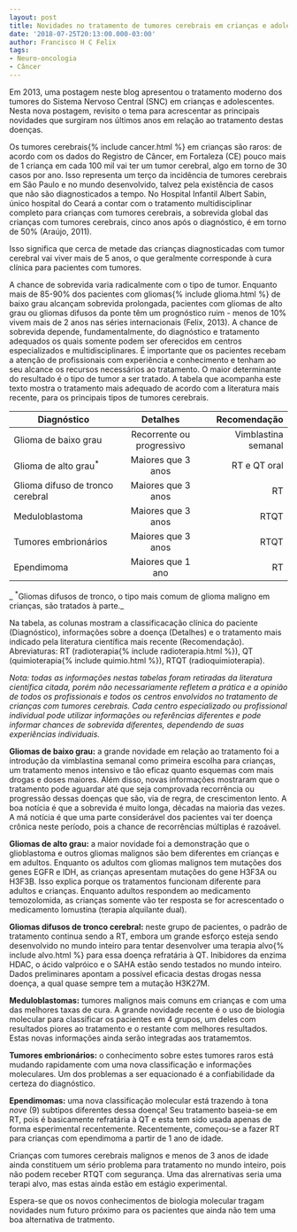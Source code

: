 ```yaml
---
layout: post
title: Novidades no tratamento de tumores cerebrais em crianças e adolescentes
date: '2018-07-25T20:13:00.000-03:00'
author: Francisco H C Felix
tags:
- Neuro-oncologia
- Câncer
---
```


Em 2013, uma postagem neste blog apresentou o tratamento moderno dos tumores do Sistema Nervoso Central (SNC) em crianças e adolescentes. Nesta nova postagem, revisito o tema para acrescentar as principais novidades que surgiram nos últimos anos em relação ao tratamento destas doenças.
<!--more-->

Os tumores cerebrais{% include cancer.html %} em crianças são raros: de acordo com os dados do Registro de Câncer, em Fortaleza (CE) pouco mais de 1 criança
em cada 100 mil vai ter um tumor cerebral, algo em torno de 30 casos por ano. Isso representa um terço da incidência de tumores cerebrais em São Paulo e no mundo desenvolvido,
talvez pela existência de casos que não são diagnosticados a tempo. No Hospital Infantil
Albert Sabin, único hospital do Ceará a contar com o tratamento multidisciplinar
completo para crianças com tumores cerebrais, a sobrevida global das crianças com
tumores cerebrais, cinco anos após o diagnóstico, é em torno de 50% (Araújo, 2011).

Isso significa que cerca de metade das crianças diagnosticadas com tumor cerebral vai viver mais de 5 anos, o que geralmente corresponde à cura clínica para pacientes com tumores.

A chance de sobrevida varia radicalmente com o tipo de tumor. Enquanto mais de 85-90% dos pacientes com gliomas{% include glioma.html %} de baixo grau alcançam sobrevida prolongada, pacientes com gliomas de alto grau ou gliomas difusos da ponte têm um prognóstico ruim - menos de 10% vivem mais de 2 anos nas séries internacionais (Felix, 2013).&nbsp;A chance de sobrevida depende, fundamentalmente, do diagnóstico e tratamento adequados os quais somente podem ser oferecidos em centros especializados e multidisciplinares. É importante que os pacientes recebam a atenção de profissionais com experiência e conhecimento e tenham ao seu alcance os recursos necessários ao tratamento. O maior determinante do resultado é o tipo de tumor a ser tratado. A tabela que acompanha este texto mostra o tratamento mais adequado de acordo com a literatura mais recente, para os principais tipos de tumores cerebrais.

| Diagnóstico | Detalhes | Recomendação |
| --- |:---:| ---:|
| Glioma de baixo grau | Recorrente ou progressivo | Vimblastina semanal |
| Glioma de alto grau<sup>*</sup> | Maiores que 3 anos | RT e QT oral |
| Glioma difuso de tronco cerebral | Maiores que 3 anos | RT |
| Meduloblastoma | Maiores que 3 anos | RTQT |
| Tumores embrionários | Maiores que 3 anos | RTQT |
| Ependimoma | Maiores que 1 ano | RT |

_ <sup>*</sup>Gliomas difusos de tronco, o tipo mais comum de glioma maligno em crianças, são tratados à parte._


Na tabela, as colunas mostram a classificacação clínica do paciente (Diagnóstico), informações sobre a doença (Detalhes) e o tratamento mais indicado pela literatura científica mais recente (Recomendação). Abreviaturas: RT (radioterapia{% include radioterapia.html %}), QT (quimioterapia{% include quimio.html %}), RTQT (radioquimioterapia).

_Nota: todas as informações nestas tabelas foram retiradas da literatura científica citada, porém não necessariamente refletem a prática e a opinião de todos os profissionais e todos os centros envolvidos no tratamento de crianças com tumores cerebrais. Cada centro especializado ou profissional individual pode utilizar informações ou referências diferentes e pode informar chances de sobrevida diferentes, dependendo de suas experiências individuais._

**Gliomas de baixo grau:** a grande novidade em relação ao tratamento foi a introdução da vimblastina semanal como primeira escolha para crianças, um tratamento menos intensivo e tão eficaz quanto esquemas com mais drogas e doses maiores. Além disso, novas informações mostraram que o tratamento pode aguardar até que seja comprovada recorrência ou progressão dessas doenças que são, via de regra, de crescimenton lento. A boa notícia é que a sobrevida é muito longa, décadas na maioria das vezes. A má notícia é que uma parte considerável dos pacientes vai ter doença crônica neste período, pois a chance de recorrências múltiplas é razoável.

**Gliomas de alto grau:** a maior novidade foi a demonstração que o glioblastoma e outros gliomas malignos são bem diferentes em crianças e em adultos. Enquanto os adultos com gliomas malignos tem mutações dos genes EGFR e IDH, as crianças apresentam mutações do gene H3F3A ou H3F3B. Isso explica porque os tratamentos funcionam diferente para adultos e crianças. Enquanto adultos respondem ao medicamento temozolomida, as crianças somente vão ter resposta se for acrescentado o medicamento lomustina (terapia alquilante dual).

**Gliomas difusos de tronco cerebral:** neste grupo de pacientes, o padrão de tratamento continua sendo a RT, embora um grande esforço esteja sendo desenvolvido no mundo inteiro para tentar desenvolver uma terapia alvo{% include alvo.html %} para essa doença refratária à QT. Inibidores da enzima HDAC, o ácido valpróico e o SAHA estão sendo testados no mundo inteiro. Dados preliminares apontam a possível eficacia destas drogas nessa doença, a qual quase sempre tem a mutação H3K27M.

**Meduloblastomas:** tumores malignos mais comuns em crianças e com uma das melhores taxas de cura. A grande novidade recente é o uso de biologia molecular para classificar os pacientes em 4 grupos, um deles com resultados piores ao tratamento e o restante  com melhores resultados. Estas novas informações ainda serão integradas aos tratamemtos.

**Tumores embrionários:** o conhecimento sobre estes tumores raros está mudando rapidamente com uma nova classificação e informações moleculares. Um dos problemas a ser equacionado é a confiabilidade da certeza do diagnóstico.

**Ependimomas:** uma nova classificação molecular está trazendo à tona _nove_ (9) subtipos diferentes dessa doença! Seu tratamento baseia-se em RT, pois é basicamente refratária à QT e esta tem sido usada apenas de forma esperimental recentemente. Recentemente, começou-se a fazer RT para crianças com ependimoma a partir de 1 ano de idade. 

Crianças com tumores cerebrais malignos e menos de 3 anos de idade ainda constituem um sério problema para tratamento no mundo inteiro, pois não podem receber RTQT com segurança. Uma das alrernativas seria uma terapi alvo, mas estas ainda estão em estágio experimental.

Espera-se que os novos conhecimentos de biologia molecular tragam novidades num futuro próximo para os pacientes que ainda não tem uma boa alternativa de tratmento.

